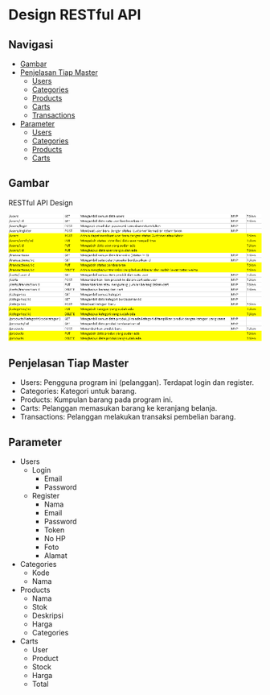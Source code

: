 # Design RESTful API

## Navigasi
- [Gambar](#gambar)
- [Penjelasan Tiap Master](#penjelasan-tiap-master)
  - [Users](#users)
  - [Categories](#categories)
  - [Products](#products)
  - [Carts](#carts)
  - [Transactions](#transactions)
- [Parameter](#parameter)
  - [Users](#users)
  - [Categories](#categories)
  - [Products](#products)
  - [Carts](#carts)

## Gambar
RESTful API Design

![Gambar Design RESTful API](api.PNG)

## Penjelasan Tiap Master
- Users: Pengguna program ini (pelanggan). Terdapat login dan register.
- Categories: Kategori untuk barang.
- Products: Kumpulan barang pada program ini.
- Carts: Pelanggan memasukan barang ke keranjang belanja.
- Transactions: Pelanggan melakukan transaksi pembelian barang.

## Parameter
- Users
  - Login
    - Email
    - Password
  - Register
    - Nama
    - Email
    - Password
    - Token
    - No HP
    - Foto
    - Alamat
- Categories
  - Kode
  - Nama
- Products
  - Nama
  - Stok
  - Deskripsi
  - Harga
  - Categories
- Carts
  - User
  - Product
  - Stock
  - Harga
  - Total

